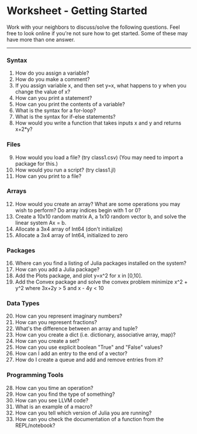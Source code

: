 # Worksheet - Getting Started

Work with your neighbors to discuss/solve the following questions.  Feel free to look online if you're not sure how to get started.  Some of these may have more than one answer.

---

### Syntax

1. How do you assign a variable?
2. How do you make a comment?
3. If you assign variable x, and then set y=x, what happens to y when you change the value of x?
4. How can you print a statement?
5. How can you print the contents of a variable?
6. What is the syntax for a for-loop?
7. What is the syntax for if-else statements?
8. How would you write a function that takes inputs x and y and returns x+2*y?

### Files

9. How would you load a file? (try class1.csv) (You may need to import a package for this.)
10. How would you run a script? (try class1.jl)
11. How can you print to a file?

### Arrays

12. How would you create an array?  What are some operations you may wish to perform?  Do array indices begin with 1 or 0?
13. Create a 10x10 random matrix A, a 1x10 random vector b, and solve the linear system Ax = b.
14. Allocate a 3x4 array of Int64 (don't initialize)
15. Allocate a 3x4 array of Int64, initialized to zero

### Packages

16. Where can you find a listing of Julia packages installed on the system?
17. How can you add a Julia package?
18. Add the Plots package, and plot y=x^2 for x in [0,10].
19. Add the Convex package and solve the convex problem minimize x^2 + y^2 where 3x+2y > 5 and x - 4y < 10

### Data Types

20. How can you represent imaginary numbers?
21. How can you represent fractions?
22. What's the difference between an array and tuple?
23. How can you create a dict (i.e. dictionary, associative array, map)?
24. How can you create a set?
25. How can you use explicit boolean "True" and "False" values?
26. How can I add an entry to the end of a vector?
27. How do I create a queue and add and remove entries from it?

### Programming Tools

28. How can you time an operation?
29. How can you find the type of something?
30. How can you see LLVM code?
31. What is an example of a macro?
32. How can you tell which version of Julia you are running?
33. How can you check the documentation of a function from the REPL/notebook?
